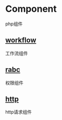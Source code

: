# Component
php组件

## [workflow](https://github.com/blindlq/Component/tree/master/workflow)
工作流组件

## [rabc](https://github.com/blindlq/Component/tree/master/rabc)
权限组件

## [http](https://github.com/blindlq/Component/tree/master/http)
http请求组件


